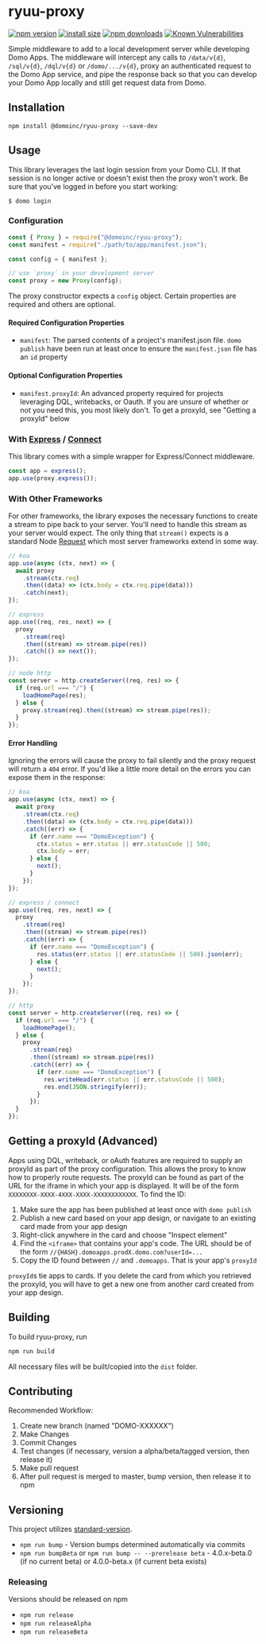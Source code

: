 # ryuu-proxy

[![npm version](https://img.shields.io/npm/v/@domoinc/ryuu-proxy.svg?style=flat-square)](https://www.npmjs.org/package/@domoinc/ryuu-proxy)
[![install size](https://img.shields.io/badge/dynamic/json?url=https://packagephobia.com/v2/api.json?p=@domoinc/ryuu-proxy&query=$.install.pretty&label=install%20size&style=flat-square)](https://packagephobia.com/result?p=@domoinc/ryuu)
[![npm downloads](https://img.shields.io/npm/dm/@domoinc/ryuu-proxy.svg?style=flat-square)](https://npm-stat.com/charts.html?package=@domoinc/ryuu)
[![Known Vulnerabilities](https://snyk.io/test/npm/@domoinc/ryuu-proxy/badge.svg)](https://snyk.io/test/npm/@domoinc/ryuu-proxy)

Simple middleware to add to a local development server while developing Domo Apps. The middleware will intercept any calls to `/data/v{d}`, `/sql/v{d}`, `/dql/v{d}` or `/domo/.../v{d}`, proxy an authenticated request to the Domo App service, and pipe the response back so that you can develop your Domo App locally and still get request data from Domo.

## Installation

```
npm install @domoinc/ryuu-proxy --save-dev
```

## Usage

This library leverages the last login session from your Domo CLI. If that session is no longer active or doesn't exist then the proxy won't work. Be sure that you've logged in before you start working:

```
$ domo login
```

### Configuration

```js
const { Proxy } = require("@domoinc/ryuu-proxy");
const manifest = require("./path/to/app/manifest.json");

const config = { manifest };

// use `proxy` in your development server
const proxy = new Proxy(config);
```

The proxy constructor expects a `config` object. Certain properties are required and others are optional.

#### Required Configuration Properties

- `manifest`: The parsed contents of a project's manifest.json file. `domo publish` have been run at least once to ensure the `manifest.json` file has an `id` property

#### Optional Configuration Properties

- `manifest.proxyId`: An advanced property required for projects leveraging DQL, writebacks, or Oauth. If you are unsure of whether or not you need this, you most likely don't. To get a proxyId, see "Getting a proxyId" below

### With [Express](https://expressjs.com/) / [Connect](https://github.com/senchalabs/connect)

This library comes with a simple wrapper for Express/Connect middleware.

```js
const app = express();
app.use(proxy.express());
```

### With Other Frameworks

For other frameworks, the library exposes the necessary functions to create a stream to pipe back to your server. You'll need to handle this stream as your server would expect. The only thing that `stream()` expects is a standard Node [Request](https://nodejs.org/api/http.html#http_class_http_incomingmessage) which most server frameworks extend in some way.

```js
// koa
app.use(async (ctx, next) => {
  await proxy
    .stream(ctx.req)
    .then((data) => (ctx.body = ctx.req.pipe(data)))
    .catch(next);
});
```

```js
// express
app.use((req, res, next) => {
  proxy
    .stream(req)
    .then((stream) => stream.pipe(res))
    .catch(() => next());
});
```

```js
// node http
const server = http.createServer((req, res) => {
  if (req.url === "/") {
    loadHomePage(res);
  } else {
    proxy.stream(req).then((stream) => stream.pipe(res));
  }
});
```

#### Error Handling

Ignoring the errors will cause the proxy to fail silently and the proxy request will return a `404` error. If you'd like a little more detail on the errors you can expose them in the response:

```js
// koa
app.use(async (ctx, next) => {
  await proxy
    .stream(ctx.req)
    .then((data) => (ctx.body = ctx.req.pipe(data)))
    .catch((err) => {
      if (err.name === "DomoException") {
        ctx.status = err.status || err.statusCode || 500;
        ctx.body = err;
      } else {
        next();
      }
    });
});
```

```js
// express / connect
app.use((req, res, next) => {
  proxy
    .stream(req)
    .then((stream) => stream.pipe(res))
    .catch((err) => {
      if (err.name === "DomoException") {
        res.status(err.status || err.statusCode || 500).json(err);
      } else {
        next();
      }
    });
});
```

```js
// http
const server = http.createServer((req, res) => {
  if (req.url === "/") {
    loadHomePage();
  } else {
    proxy
      .stream(req)
      .then((stream) => stream.pipe(res))
      .catch((err) => {
        if (err.name === "DomoException") {
          res.writeHead(err.status || err.statusCode || 500);
          res.end(JSON.stringify(err));
        }
      });
  }
});
```

## Getting a proxyId (Advanced)

Apps using DQL, writeback, or oAuth features are required to supply an proxyId as part of the proxy configuration. This allows the proxy to know how to properly route requests. The proxyId can be found as part of the URL for the iframe in which your app is displayed. It will be of the form `XXXXXXXX-XXXX-4XXX-XXXX-XXXXXXXXXXXX`. To find the ID:

1. Make sure the app has been published at least once with `domo publish`
2. Publish a new card based on your app design, or navigate to an existing card made from your app design
3. Right-click anywhere in the card and choose "Inspect element"
4. Find the `<iframe>` that contains your app's code. The URL should be of the form `//{HASH}.domoapps.prodX.domo.com?userId=...`
5. Copy the ID found between `//` and `.domoapps`. That is your app's `proxyId`

`proxyId`s tie apps to cards. If you delete the card from which you retrieved the proxyId, you will have to get a new one from another card created from your app design.

## Building

To build ryuu-proxy, run

```bash
npm run build
```

All necessary files will be built/copied into the `dist` folder.

## Contributing

Recommended Workflow:

1. Create new branch (named "DOMO-XXXXXX")
2. Make Changes
3. Commit Changes
4. Test changes (if necessary, version a alpha/beta/tagged version, then release it)
5. Make pull request
6. After pull request is merged to master, bump version, then release it to npm

## Versioning

This project utilizes [standard-version](https://github.com/conventional-changelog/standard-version).

- `npm run bump` - Version bumps determined automatically via commits
- `npm run bumpBeta` or `npm run bump -- --prerelease beta` - 4.0.x-beta.0 (if no current beta) or 4.0.0-beta.x (if current beta exists)

### Releasing

Versions should be released on npm

- `npm run release`
- `npm run releaseAlpha`
- `npm run releaseBeta`
